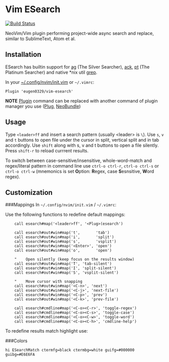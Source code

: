 # Vim ESearch

[![Build Status](https://travis-ci.org/eugen0329/vim-esearch.svg?branch=master)](https://travis-ci.org/eugen0329/vim-esearch)

NeoVim/Vim plugin performing project-wide async search and replace, similar to
SublimeText, Atom et al.

## Installation
ESearch has builtin support for
[ag](https://github.com/ggreer/the_silver_searcher#installing) (The Silver Searcher),
[ack](http://beyondgrep.com/install/),
[pt](https://github.com/monochromegane/the_platinum_searcher#installation) (The Platinum Searcher) and
native \*nix util [grep](http://linux.die.net/man/1/grep).


In your [~/.config/nvim/init.vim](https://neovim.io/doc/user/nvim_from_vim.html) or `~/.vimrc`:
```vim
Plugin 'eugen0329/vim-esearch'
```

**NOTE**
[Plugin](https://github.com/VundleVim/Vundle.vim) command can be replaced with
another command of plugin manager you use ([Plug](https://github.com/junegunn/vim-plug#installation),
[NeoBundle](https://github.com/Shougo/neobundle.vim#1-install-neobundle))

## Usage

Type `<leader>ff` and insert a search pattern (usually \<leader\> is `\`). Use `s`, `v` and `t` 
buttons to open file under the cursor in split, vertical split and in tab accordingly. Use `shift`
along with s, v and t buttons to open a file silently. Press `shift-r` to reload
currrent results.

To switch between case-sensitive/insensitive, whole-word-match and regex/literal pattern in command
line use `ctrl-o ctrl-r`, `ctrl-o ctrl-s` or `ctrl-o ctrl-w` (mnemonics is set **O**ption: **R**egex,
case **S**esnsitive, **W**ord regex).

## Customization

###Mappings
In `~/.config/nvim/init.vim` / `~/.vimrc`:

Use the following functions to redefine default mappings:

```vim
    call esearch#map('<leader>ff', '<Plug>(esearch')

    call esearch#out#win#map('t',       'tab')
    call esearch#out#win#map('i',       'split')
    call esearch#out#win#map('s',       'vsplit')
    call esearch#out#win#map('<Enter>', 'open')
    call esearch#out#win#map('o',       'open')

    "    Open silently (keep focus on the results window)
    call esearch#out#win#map('T', 'tab-silent')
    call esearch#out#win#map('I', 'split-silent')
    call esearch#out#win#map('S', 'vsplit-silent')

    "    Move cursor with snapping
    call esearch#out#win#map('<C-n>', 'next')
    call esearch#out#win#map('<C-j>', 'next-file')
    call esearch#out#win#map('<C-p>', 'prev')
    call esearch#out#win#map('<C-k>', 'prev-file')

    call esearch#cmdline#map('<C-o><C-r>', 'toggle-regex')
    call esearch#cmdline#map('<C-o><C-s>', 'toggle-case')
    call esearch#cmdline#map('<C-o><C-w>', 'toggle-word')
    call esearch#cmdline#map('<C-o><C-h>', 'cmdline-help')
```

To redefine results match highlight use:

###Colors

```vim
hi ESearchMatch ctermfg=black ctermbg=white guifg=#000000 guibg=#E6E6FA
```
